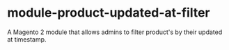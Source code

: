 # module-product-updated-at-filter
A Magento 2 module that allows admins to filter product's by their updated at timestamp.
